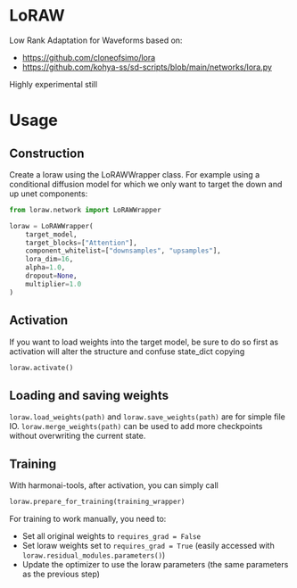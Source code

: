 # LoRAW
Low Rank Adaptation for Waveforms based on:
- https://github.com/cloneofsimo/lora
- https://github.com/kohya-ss/sd-scripts/blob/main/networks/lora.py

Highly experimental still

# Usage

## Construction
Create a loraw using the LoRAWWrapper class. For example using a conditional diffusion model for which we only want to target the down and up unet components:
```Python
from loraw.network import LoRAWWrapper

loraw = LoRAWWrapper(
    target_model,
    target_blocks=["Attention"],
    component_whitelist=["downsamples", "upsamples"],
    lora_dim=16,
    alpha=1.0,
    dropout=None,
    multiplier=1.0
)
```

## Activation
If you want to load weights into the target model, be sure to do so first as activation will alter the structure and confuse state_dict copying
```Python
loraw.activate()
```

## Loading and saving weights
`loraw.load_weights(path)` and `loraw.save_weights(path)` are for simple file IO. `loraw.merge_weights(path)` can be used to add more checkpoints without overwriting the current state.

## Training
With harmonai-tools, after activation, you can simply call
```Python
loraw.prepare_for_training(training_wrapper)
```

For training to work manually, you need to:
- Set all original weights to `requires_grad = False`
- Set loraw weights set to `requires_grad = True` (easily accessed with `loraw.residual_modules.parameters()`)
- Update the optimizer to use the loraw parameters (the same parameters as the previous step)
